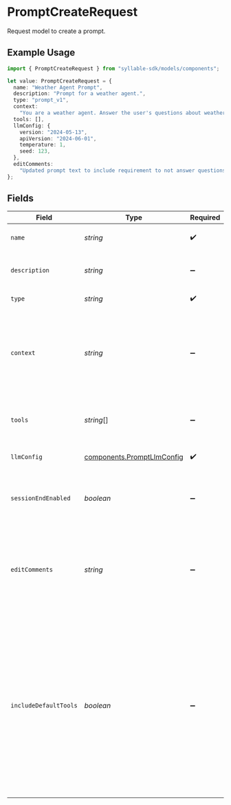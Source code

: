# PromptCreateRequest

Request model to create a prompt.

## Example Usage

```typescript
import { PromptCreateRequest } from "syllable-sdk/models/components";

let value: PromptCreateRequest = {
  name: "Weather Agent Prompt",
  description: "Prompt for a weather agent.",
  type: "prompt_v1",
  context:
    "You are a weather agent. Answer the user's questions about weather and nothing else.",
  tools: [],
  llmConfig: {
    version: "2024-05-13",
    apiVersion: "2024-06-01",
    temperature: 1,
    seed: 123,
  },
  editComments:
    "Updated prompt text to include requirement to not answer questions that aren't about weather.",
};
```

## Fields

| Field                                                                                                                                                                                                                                              | Type                                                                                                                                                                                                                                               | Required                                                                                                                                                                                                                                           | Description                                                                                                                                                                                                                                        | Example                                                                                                                                                                                                                                            |
| -------------------------------------------------------------------------------------------------------------------------------------------------------------------------------------------------------------------------------------------------- | -------------------------------------------------------------------------------------------------------------------------------------------------------------------------------------------------------------------------------------------------- | -------------------------------------------------------------------------------------------------------------------------------------------------------------------------------------------------------------------------------------------------- | -------------------------------------------------------------------------------------------------------------------------------------------------------------------------------------------------------------------------------------------------- | -------------------------------------------------------------------------------------------------------------------------------------------------------------------------------------------------------------------------------------------------- |
| `name`                                                                                                                                                                                                                                             | *string*                                                                                                                                                                                                                                           | :heavy_check_mark:                                                                                                                                                                                                                                 | The prompt name                                                                                                                                                                                                                                    | Weather Agent Prompt                                                                                                                                                                                                                               |
| `description`                                                                                                                                                                                                                                      | *string*                                                                                                                                                                                                                                           | :heavy_minus_sign:                                                                                                                                                                                                                                 | The description of the prompt                                                                                                                                                                                                                      | Prompt for a weather agent.                                                                                                                                                                                                                        |
| `type`                                                                                                                                                                                                                                             | *string*                                                                                                                                                                                                                                           | :heavy_check_mark:                                                                                                                                                                                                                                 | The type of the prompt                                                                                                                                                                                                                             | prompt_v1                                                                                                                                                                                                                                          |
| `context`                                                                                                                                                                                                                                          | *string*                                                                                                                                                                                                                                           | :heavy_minus_sign:                                                                                                                                                                                                                                 | The prompt text that will be sent to the LLM at the beginning of the conversation                                                                                                                                                                  | You are a weather agent. Answer the user's questions about weather and nothing else.                                                                                                                                                               |
| `tools`                                                                                                                                                                                                                                            | *string*[]                                                                                                                                                                                                                                         | :heavy_minus_sign:                                                                                                                                                                                                                                 | Names of tools to which the prompt has access                                                                                                                                                                                                      | []                                                                                                                                                                                                                                                 |
| `llmConfig`                                                                                                                                                                                                                                        | [components.PromptLlmConfig](../../models/components/promptllmconfig.md)                                                                                                                                                                           | :heavy_check_mark:                                                                                                                                                                                                                                 | LLM configuration for a prompt.                                                                                                                                                                                                                    |                                                                                                                                                                                                                                                    |
| `sessionEndEnabled`                                                                                                                                                                                                                                | *boolean*                                                                                                                                                                                                                                          | :heavy_minus_sign:                                                                                                                                                                                                                                 | Whether session end functionality is enabled for this prompt                                                                                                                                                                                       | false                                                                                                                                                                                                                                              |
| `editComments`                                                                                                                                                                                                                                     | *string*                                                                                                                                                                                                                                           | :heavy_minus_sign:                                                                                                                                                                                                                                 | The comments for the most recent edit to the prompt                                                                                                                                                                                                | Updated prompt text to include requirement to not answer questions that aren't about weather.                                                                                                                                                      |
| `includeDefaultTools`                                                                                                                                                                                                                              | *boolean*                                                                                                                                                                                                                                          | :heavy_minus_sign:                                                                                                                                                                                                                                 | Whether to include the default tools (`hangup`) in the list of tools for the prompt. If you disable this during creation, you might want to disable it during updates as well, otherwise the default tools will be added when updating the prompt. | true                                                                                                                                                                                                                                               |